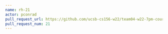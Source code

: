 ```yaml
---
name: rh-21
actor: pconrad
pull_request_url: https://github.com/ucsb-cs156-w22/team04-w22-7pm-courses/pull/21
pull_request_num: 21
---
```

